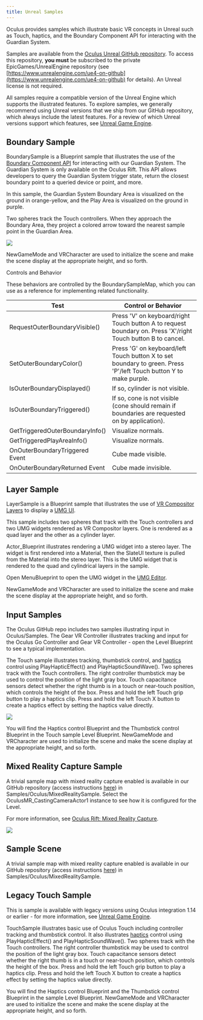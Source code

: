 ```yaml
---
title: Unreal Samples
---
```


Oculus provides samples which illustrate basic VR concepts in Unreal such as Touch, haptics, and the Boundary Component API for interacting with the Guardian System. 

Samples are available from the [Oculus Unreal GitHub repository](https://github.com/Oculus-VR/UnrealEngine). To access this repository, **you must** be subscribed to the private EpicGames/UnrealEngine repository (see [https://www.unrealengine.com/ue4-on-github](https://www.unrealengine.com/ue4-on-github) for details). An Unreal license is not required.

All samples require a compatible version of the Unreal Engine which supports the illustrated features. To explore samples, we generally recommend using Unreal versions that we ship from our GitHub repository, which always include the latest features. For a review of which Unreal versions support which features, see [Unreal Game Engine](/documentation/unreal/latest/concepts/unreal-engine/).

## Boundary Sample

BoundarySample is a Blueprint sample that illustrates the use of the [Boundary Component API](/documentation/unreal/latest/concepts/unreal-boundary/) for interacting with our Guardian System. The Guardian System is only available on the Oculus Rift. This API allows developers to query the Guardian System trigger state, return the closest boundary point to a queried device or point, and more.

In this sample, the Guardian System Boundary Area is visualized on the ground in orange-yellow, and the Play Area is visualized on the ground in purple.

Two spheres track the Touch controllers. When they approach the Boundary Area, they project a colored arrow toward the nearest sample point in the Guardian Area.

![](/images/documentationunreallatestconceptsunreal-samples-0.png)

NewGameMode and VRCharacter are used to initialize the scene and make the scene display at the appropriate height, and so forth.

Controls and Behavior

These behaviors are controlled by the BoundarySampleMap, which you can use as a reference for implementing related functionality.

|              Test              |                                                Control or Behavior                                                |
|---------------------------------|-------------------------------------------------------------------------------------------------------------------|
|  RequestOuterBoundaryVisible()  |   Press 'V' on keyboard/right Touch button A to request boundary on. Press 'X'/right Touch button B to cancel.   |
|     SetOuterBoundaryColor()     | Press 'G' on keyboard/left Touch button X to set boundary to green. Press 'P'/left Touch button Y to make purple. |
|   IsOuterBoundaryDisplayed()   |                                          If so, cylinder is not visible.                                          |
|   IsOuterBoundaryTriggered()   |          If so, cone is not visible (cone should remain if boundaries are requested on by application).          |
| GetTriggeredOuterBoundaryInfo() |                                                Visualize normals.                                                |
|   GetTriggeredPlayAreaInfo()   |                                                Visualize normals.                                                |
| OnOuterBoundaryTriggered Event |                                                Cube made visible.                                                |
|  OnOuterBoundaryReturned Event  |                                               Cube made invisible.                                               |

## Layer Sample

LayerSample is a Blueprint sample that illustrates the use of [VR Compositor Layers](/documentation/unreal/latest/concepts/unreal-overlay/) to display a [UMG UI](https://docs.unrealengine.com/latest/INT/Engine/UMG/UserGuide/).

This sample includes two spheres that track with the Touch controllers and two UMG widgets rendered as VR Compositor layers. One is rendered as a quad layer and the other as a cylinder layer.

Actor_Blueprint illustrates rendering a UMG widget into a stereo layer. The widget is first rendered into a Material, then the SlateUI texture is pulled from the Material into the stereo layer. This is the UMG widget that is rendered to the quad and cylindrical layers in the sample.

Open MenuBlueprint to open the UMG widget in the [UMG Editor](https://docs.unrealengine.com/latest/INT/Engine/UMG/UserGuide/WidgetBlueprints/index.html). 

NewGameMode and VRCharacter are used to initialize the scene and make the scene display at the appropriate height, and so forth.

## Input Samples

The Oculus GitHub repo includes two samples illustrating input in Oculus/Samples. The Gear VR Controller illustrates tracking and input for the Oculus Go Controller and Gear VR Controller - open the Level Blueprint to see a typical implementation.

The Touch sample illustrates tracking, thumbstick control, and [haptics](/documentation/unreal/latest/concepts/unreal-haptics/) control using PlayHapticEffect() and PlayHapticSoundWave(). Two spheres track with the Touch controllers. The right controller thumbstick may be used to control the position of the light gray box. Touch capacitance sensors detect whether the right thumb is in a touch or near-touch position, which controls the height of the box. Press and hold the left Touch grip button to play a haptics clip. Press and hold the left Touch X button to create a haptics effect by setting the haptics value directly.

![](/images/documentationunreallatestconceptsunreal-samples-1.png)

You will find the Haptics control Blueprint and the Thumbstick control Blueprint in the Touch sample Level Blueprint. NewGameMode and VRCharacter are used to initialize the scene and make the scene display at the appropriate height, and so forth.

## Mixed Reality Capture Sample

A trivial sample map with mixed reality capture enabled is available in our GitHub repository (access instructions [here](/documentation/unreal/latest/concepts/unreal-engine/)) in Samples/Oculus/MixedRealitySample. Select the OculusMR_CastingCameraActor1 instance to see how it is configured for the Level.

For more information, see [Oculus Rift: Mixed Reality Capture](/documentation/unreal/latest/concepts/unreal-mrc/).

![](/images/documentationunreallatestconceptsunreal-samples-2.png)

## Sample Scene

A trivial sample map with mixed reality capture enabled is available in our GitHub repository (access instructions [here](/documentation/unreal/latest/concepts/unreal-engine/)) in Samples/Oculus/MixedRealitySample.

## Legacy Touch Sample

This is sample is available with legacy versions using Oculus integration 1.14 or earlier - for more information, see [Unreal Game Engine](/documentation/unreal/latest/concepts/unreal-engine/).

TouchSample illustrates basic use of Oculus Touch including controller tracking and thumbstick control. It also illustrates [haptics](/documentation/unreal/latest/concepts/unreal-haptics/) control using PlayHapticEffect() and PlayHapticSoundWave(). Two spheres track with the Touch controllers. The right controller thumbstick may be used to control the position of the light gray box. Touch capacitance sensors detect whether the right thumb is in a touch or near-touch position, which controls the height of the box. Press and hold the left Touch grip button to play a haptics clip. Press and hold the left Touch X button to create a haptics effect by setting the haptics value directly.

You will find the Haptics control Blueprint and the Thumbstick control Blueprint in the sample Level Blueprint. NewGameMode and VRCharacter are used to initialize the scene and make the scene display at the appropriate height, and so forth.
